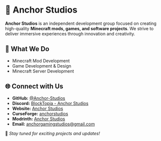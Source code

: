 # 🌟 Anchor Studios  

**Anchor Studios** is an independent development group focused on creating high-quality **Minecraft mods, games, and software projects**. We strive to deliver immersive experiences through innovation and creativity.  

## 🚀 What We Do  
- Minecraft Mod Development
- Game Development & Design
- Minecraft Server Development

## 🌐 Connect with Us  
- **GitHub:** [@Anchor-Studios](https://github.com/Anchor-Studios)  
- **Discord:** [BlockTopia - Anchor Studios](https://discord.gg/RNG8Q5dFE3)
- **Website:** [Anchor Studios](https://www.anchorstudios.site/)
- **CurseForge:** [anchorstudios](https://www.curseforge.com/members/anchorstudios/)
- **Modrinth:** [Anchor Studios](https://modrinth.com/user/AnchorStudios)
- **Email:** anchorgamingstudios@gmail.com

📢 *Stay tuned for exciting projects and updates!*
